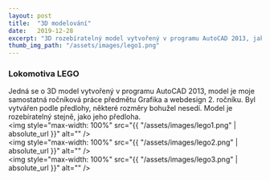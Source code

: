```yaml
---
layout: post
title:  "3D modelování"
date:   2019-12-28
excerpt: "3D rozebíratelný model vytvořený v programu AutoCAD 2013, jako ročníková práce předmětu Grafika a webdesign 2. ročníku střední školy."
thumb_img_path: "/assets/images/lego1.png"
---
```


### Lokomotiva LEGO
Jedná se o 3D model vytvořený v programu AutoCAD 2013, model je moje samostatná ročníková práce předmětu Grafika a webdesign 2. ročníku. Byl vytvářen podle předlohy, některé rozměry bohužel nesedí. Model je rozebíratelný stejně, jako jeho předloha.  
<img style="max-width: 100%" src="{{ "/assets/images/lego1.png" | absolute_url }}" alt="" />  
<img style="max-width: 100%" src="{{ "/assets/images/lego2.png" | absolute_url }}" alt="" />  
<img style="max-width: 100%" src="{{ "/assets/images/lego3.png" | absolute_url }}" alt="" />  
